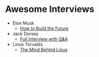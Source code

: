 # Awesome Interviews

- Elon Musk
    - [How to Build the Future](https://youtu.be/tnBQmEqBCY0)
- Jack Dorsey
    - [Full Interview with Q&A](https://youtu.be/uB3xns-E48c)
- Linus Torvalds
    - [The Mind Behind Linux](https://youtu.be/o8NPllzkFhE)
